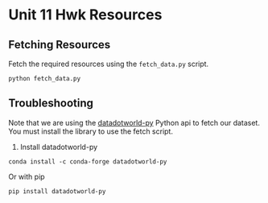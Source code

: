 # Unit 11 Hwk Resources

## Fetching Resources

Fetch the required resources using the `fetch_data.py` script.

```shell
python fetch_data.py
```

## Troubleshooting

Note that we are using the [datadotworld-py](https://github.com/datadotworld/data.world-py) Python api to fetch our dataset. You must install the library to use the fetch script.

1. Install datadotworld-py

```shell
conda install -c conda-forge datadotworld-py
```

Or with pip

```shell
pip install datadotworld-py
```
